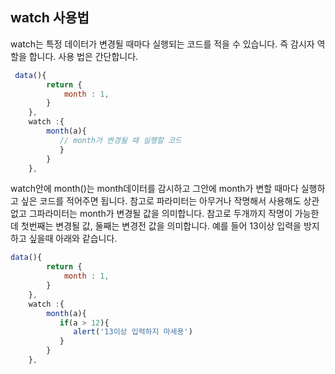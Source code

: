 ## watch 사용법

watch는 특정 데이터가 변경될 때마다 실행되는 코드를 적을 수 있습니다. 즉 감시자 역할을 합니다. 사용 법은 간단합니다.

```js
 data(){
        return {
            month : 1,
        }
    },
    watch :{
        month(a){
           // month가 변경될 때 실행할 코드 
           } 
        }
    },
```

watch안에 month()는 month데이터를 감시하고 그안에 month가 변할 때마다 실행하고 싶은 코드를 적어주면 됩니다. 참고로 파라미터는 아무거나 작명해서 사용해도 상관 없고 그파라미터는 month가 변경될 값을 의미합니다. 참고로 두개까지 작명이 가능한데 첫번째는 변경될 값, 둘째는 변경전 값을 의미합니다. 예를 들어 13이상 입력을 방지하고 싶을때 아래와 같습니다.

```js
data(){
        return {
            month : 1,
        }
    },
    watch :{
        month(a){
           if(a > 12){
              alert('13이상 입력하지 마세용')
           } 
        }
    },
```